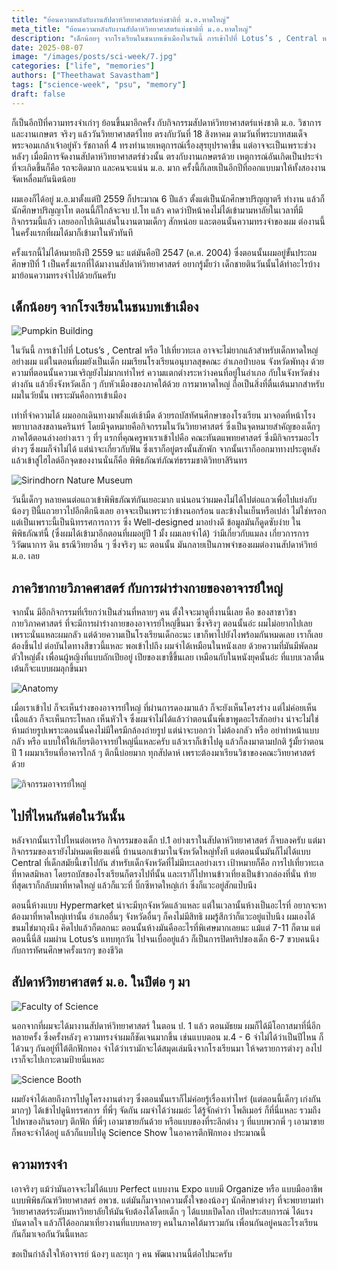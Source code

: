 ```yaml
---
title: "ย้อนความหลังกับงานสัปดาห์วิทยาศาสตร์แห่งชาติที่ ม.อ.​หาดใหญ่"
meta_title: "ย้อนความหลังกับงานสัปดาห์วิทยาศาสตร์แห่งชาติที่ ม.อ.​หาดใหญ่"
description: "เด็กน้อยๆ จากโรงเรียนในชนบทเข้าเมืองในวันนี้ การเข้าไปที่ Lotus’s , Central หรือ ไปเที่ยวทะเล อาจจะไม่ยากแล้วสำหรับเด็กหาดใหญ่อย่างผม"
date: 2025-08-07
image: "/images/posts/sci-week/7.jpg"
categories: ["life", "memories"]
authors: ["Theethawat Savastham"]
tags: ["science-week", "psu", "memory"]
draft: false
---
```


ก็เป็นอีกปีที่ความทรงจำเก่าๆ ย้อนขึ้นมาอีกครั้ง กับกิจกรรมสัปดาห์วิทยาศาสตร์แห่งชาติ ม.อ. วิชาการ และงานเกษตร จริงๆ แล้ววันวิทยาศาสตร์ไทย ตรงกับวันที่ 18 สิงหาคม ตามวันที่พระบาทสมเด็จพระจอมเกล้าเจ้าอยู่หัว รัชกาลที่ 4 ทรงทำนายเหตุการณ์เรื่องสุรยุปราคาขึ้น แต่อาจจะเป็นเพราะช่วงหลังๆ เมื่อมีการจัดงานสัปดาห์วิทยาศาสตร์ช่วงนั้น ตรงกับงานเกษตรด้วย เหตุการณ์อันเกิดเป็นประจำที่จะเกิดขึ้นก็คือ รถจะติดมาก และคนจะแน่น ม.อ. มาก ครั้งนี้ก็เลยเป็นอีกปีที่ออกแบบมาให้ทั้งสองงานจัดเหลื่อมกันนิดน้อย

ผมเองก็ได้อยู่ ม.อ.​มาตั้งแต่ปี 2559 ก็ประมาณ 6 ปีแล้ว ตั้งแต่เป็นนักศึกษาปริญญาตรี ทำงาน แล้วก็นักศึกษาปริญญาโท ตอนนี้ก็ใกล้จะจบ ป.โท แล้ว คาดว่าปีหน้าคงไม่ได้เข้ามามหาลัยในเวลาที่มีกิจกรรมนี้แล้ว เลยออกไปเดินเล่นในงานตามเด็กๆ สักหน่อย และตอนนั้นความทรงจำของผม ต่องานนี้ในครั้งแรกที่ผมได้มาก็เข้ามาในหัวทันที

ครั้งแรกนี้ไม่ได้หมายถึงปี 2559 นะ แต่มันคือปี 2547 (ค.ศ. 2004) ซึ่งตอนนั้นผมอยู่ขั้นประถมศึกษาปีที่ 1 เป็นครั้งแรกที่ได้มางานสัปดาห์วิทยาศาสตร์ อยากรู้มั้ยว่า เด็กชายตินวันนั้นได้ทำอะไรบ้าง มาย้อนความทรงจำไปด้วยกันครับ

## เด็กน้อยๆ จากโรงเรียนในชนบทเข้าเมือง

![Pumpkin Building](/images/posts/sci-week/2.jpg)

ในวันนี้ การเข้าไปที่ Lotus’s , Central หรือ ไปเที่ยวทะเล อาจจะไม่ยากแล้วสำหรับเด็กหาดใหญ่อย่างผม แต่ในตอนที่ผมยังเป็นเด็ก ผมเรียนโรงเรียนอนุบาลสุขคณะ อำเภอป่าบอน จังหวัดพัทลุง ด้วยความที่ตอนนั้นความเจริญยังไม่มากเท่าไหร่ ความแตกต่างระหว่างคนที่อยู่ในอำเภอ กับในจังหวัดช่างต่างกัน แล้วยิ่งจังหวัดเล็ก ๆ กับหัวเมืองของภาคใต้ด้วย การมาหาดใหญ่ ถือเป็นสิ่งที่ตื่นเต้นมากสำหรับผมในวัยนั้น เพราะมันคือการเข้าเมือง

เท่าที่จำความได้ ผมออกเดินทางมาตั้งแต่เช้ามืด ด้วยรถบัสทัศนศึกษาของโรงเรียน มาจอดที่หน้าโรงพยาบาลสงขลานครินทร์ โดยมีจุดหมายคือกิจกรรมในวันวิทยาศาสตร์ ซึ่งเป็นจุดหมายสำคัญของเด็กๆ ภาคใต้ตอนล่างอย่างเรา ๆ ที่ๆ แรกที่คุณครูพาเราเข้าไปคือ คณะทันตแพทยศาสตร์ ซึ่งมีกิจกรรมอะไรต่างๆ ซึ่งผมก็จำไม่ได้ แต่น่าจะเกี่ยวกับฟัน ซึ่งเราก็อยู่ตรงนั้นสักพัก จากนั้นเราก็ออกมาทางประตูหลัง แล้วเข้าสู่ไฮไลต์อีกจุดของงานนั่นก็คือ พิพิธภัณฑ์ภัณฑ์ธรรมชาติวิทยาสิรินทร

![Sirindhorn Nature Museum](/images/posts/sci-week/3.jpg)

วันนี้เด็กๆ หลายคนต่อแถวเข้าพิพิธภัณฑ์กันเยอะมาก แน่นอนว่าผมคงไม่ได้ไปต่อแถวเพื่อไปแย่งกับน้องๆ ปีนี้แถวยาวไปอีกตึกนึงเลย อาจจะเป็นเพราะว่าข้างนอกร้อน และข้างในเย็นหรือเปล่า ไม่ใช่หรอก แต่เป็นเพราะนี้เป็นนิทรรศการถาวร ซึ่ง Well-designed มาอย่างดี ข้อมูลมันก็ดูดซับง่าย ในพิพิธภัณฑ์นี้ (ซึ่งผมได้เข้ามาอีกตอนที่ผมอยู่ปี 1 มั้ง ผมเลยจำได้) ว่ามีเกี่ยวกับแมลง เกี่ยวการการวิวัฒนาการ ดิน ธรณีวิทยาอื่น ๆ ซึ่งจริงๆ นะ ตอนนั้น มันกลายเป็นภาพจำของผมต่องานสัปดาห์วิทย์ ม.อ. เลย

## ภาควิชากายวิภาคศาสตร์ กับการผ่าร่างกายของอาจารย์ใหญ่

จากนั้น มีอีกกิจกรรมที่เรียกว่าเป็นส่วนที่หลายๆ คน ตั้งใจจะมาดูที่งานนี้เลย คือ ของสาขาวิชากายวิภาคศาสตร์ ที่จะมีการผ่าร่างกายของอาจารย์ใหญ่ขึ้นมา ซึ่งจริงๆ ตอนนั้นอ่ะ ผมไม่อยากไปเลย เพราะนั่นแหละผมกลัว แต่ด้วยความเป็นโรงเรียนเด็กอะนะ เขาก็พาไปยังไงพร้อมกันหมดเลย เราก็เลยต้องขึ้นไป ต่อบันไดทางสีขาวนี้แหละ พอเข้าไปถึง ผมจำได้เหมือนในหนังเลย ด้วยความที่มันมีพัดลมตัวใหญ่ตั้ง เพื่อนผู้หญิงที่แบบถักเปียอยู่ เปียของเขาชี้ขึ้นเลย เหมือนกับในหนังยุคนั้นอ่ะ ที่แบบเวลาตื่นเต้นก็จะแบบผมลุกขึ้นมา

![Anatomy](/images/posts/sci-week/4.jpg)

เมื่อเราเข้าไป ก็จะเห็นร่างของอาจารย์ใหญ่ ที่ผ่านการดองมาแล้ว ก็จะยังเห็นโครงร่าง แต่ไม่ค่อยเห็นเนื้อแล้ว ก็จะเห็นกระโหลก เห็นหัวใจ ซึ่งผมจำไม่ได้แล้วว่าตอนนั้นพี่เขาพูดอะไรสักอย่าง น่าจะไม่ใช่ห้ามถ่ายรูปเพราะตอนนั้นคงไม่มีใครมีกล้องถ่ายรูป แต่น่าจะบอกว่า ไม่ต้องกลัว หรือ อย่าทำหน้าแบบกลัว หรือ แบบให้ให้เกียรติอาจารย์ใหญ่นี่แหละครับ แล้วเราก็เข้าไปดู แล้วก็ลงมาตามปกติ รู้มั้ยว่าตอนปี 1 ผมมาเรียนที่อาคารใกล้ ๆ ตึกนี้บ่อยมาก ทุกสัปดาห์ เพราะต้องมาเรียนวิชาของคณะวิทยาศาสตร์ด้วย

![กิจกรรมอาจารย์ใหญ่](/images/posts/sci-week/5.jpg)

## ไปที่ไหนกันต่อในวันนั้น

หลังจากนั้นเราไปไหนต่อเหรอ กิจกรรมของเด็ก ป.1 อย่างเราในสัปดาห์วิทยาศาสตร์ ก็จบลงครับ แต่มากิจกรรมของเรายังไม่หมดเพียงแค่นี้ บ้านนอกเข้ามาในจังหวัดใหญ่ทั้งที แต่ตอนนั้นมันก็ไม่ได้แบบ Central ที่เด็กสมัยนี้เขาไปกัน สำหรับเด็กจังหวัดที่ไม่มีทะเลอย่างเรา เป้าหมายก็คือ การไปเที่ยวทะเลที่หาดสมิหลา โดยรถบัสของโรงเรียนก็ตรงไปที่นั้น และเราก็ไปทานข้าวเที่ยงเป็นข้าวกล่องที่นั่น ท้ายที่สุดเราก็กลับมาที่หาดใหญ่ แล้วก็แวะที่ บิ๊กซีหาดใหญ่เก่า ซึ่งก็แวะอยู่สักแป๊บนึง

ตอนนี้ห้างแบบ Hypermarket น่าจะมีทุกจังหวัดแล้วแหละ แต่ในเวลานั้นห้างเป็นอะไรที่ อยากจะหาต้องมาที่หาดใหญ่เท่านั้น อำเภออื่นๆ จังหวัดอื่นๆ ก็คงไม่มีสิทธิ ผมรู้สึกว่าก็แวะอยู่แป๊บนึง ผมเองได้ขนมไข่มาถุงนึง คิดไปแล้วก็ตลกนะ ตอนนั้นห้างมันคืออะไรที่พิเศษมากเลยนะ แม้แต่ 7-11 ก็ตาม แต่ตอนนี้นี่สิ ผมผ่าน Lotus’s แทบทุกวัน ไปจนเบื่ออยู่แล้ว ก็เป็นการปิดทริปของเด็ก 6-7 ขวบคนนึง กับการทัศนศึกษาครั้งแรกๆ ของชีวิต

## สัปดาห์วิทยาศาสตร์ ม.อ. ในปีต่อ ๆ มา

![Faculty of Science](/images/posts/sci-week/6.jpg)

นอกจากที่ผมจะได้มางานสัปดาห์วิทยาศาสตร์ ในตอน ป. 1 แล้ว ตอนมัธยม ผมก็ได้มีโอกาสมาที่นี่อีกหลายครั้ง ซึ่งครั้งหลังๆ ความทรงจำผมก็ชัดเจนมากขึ้น เช่นแบบตอน ม.4 - 6 จำไม่ได้ว่าเป็นปีไหน ก็ได้วนๆ กันอยู่ที่ใต้ตึกฟักทอง จำได้ว่าเรามักจะได้สมุดเล่มนึงจากโรงเรียนมา ให้จดรายการต่างๆ ลงไป เราก็จะไปเกาะตามป้ายนี่แหละ

![Science Booth](/images/posts/sci-week/8.jpg)

ผมยังจำได้เลยถึงการไปดูโครงงานต่างๆ ซึ่งตอนนั้นเราก็ไม่ค่อยรู้เรื่องเท่าไหร่ (แต่ตอนนี้เด็กๆ เก่งกันมากๆ) ได้เข้าไปดูนิทรรศการ ที่พี่ๆ จัดกัน ผมจำได้ว่าผมอ่ะ ได้รู้จักคำว่า โพลิเมอร์ ก็ที่นี่แหละ รวมถึงไปหาของกินรอบๆ ตึกฟัก ที่พี่ๆ เอามาขายกันด้วย หรือแบบของที่ระลึกต่าง ๆ ที่แบบพวกพี่ ๆ เอามาขาย ก็พอจะจำได้อยู่ แล้วก็แบบไปดู Science Show ในอาคารตึกฟักทอง ประมาณนี้

## ความทรงจำ

เอาจริงๆ แม้ว่ามันอาจจะไม่ได้แบบ Perfect แบบงาน Expo แบบมี Organize หรือ แบบมืออาชีพ แบบพิพิธภัณฑ์วิทยาศาสตร์ อพวช.​ แต่มันก็มาจากความตั้งใจของน้องๆ นักศึกษาต่างๆ ที่จะพยายามทำวิทยาศาสตร์ระดับมหาวิทยาลัยให้มันจับต้องได้โดยเด็ก ๆ ได้แบบเปิดโลก เปิดประสบการณ์ ได้แรงบันดาลใจ แล้วก็ได้ออกมาเที่ยวงานที่แบบหลายๆ คนในภาคใต้มารวมกัน เพื่อนกันอยู่คนละโรงเรียนกันก็มาเจอกันวันนี้แหละ

ขอเป็นกำล้งใจให้อาจารย์ น้องๆ และทุก ๆ คน พัฒนางานนี้ต่อไปนะครับ

